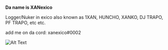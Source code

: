 **Da name is XANexico**

Logger/Nuker in exico
also known as 1XAN, HUNCHO, XANKO, DJ TRAPO, PF TRAPO, etc etc.

add me on da cord: xanexico#0002

![Alt Text](https://cdn.discordapp.com/avatars/755085319304380518/a_6a02aa5c1f9a518794a3d7c5093f6b1c.gif)

